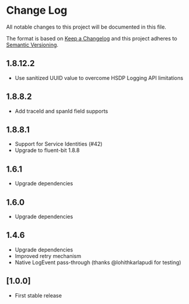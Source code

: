 # Change Log
All notable changes to this project will be documented in this file.

The format is based on [Keep a Changelog](http://keepachangelog.com/)
and this project adheres to [Semantic Versioning](http://semver.org/).

## 1.8.12.2

- Use sanitized UUID value to overcome HSDP Logging API limitations 

## 1.8.8.2

- Add traceId and spanId field supports

## 1.8.8.1

- Support for Service Identities (#42)
- Upgrade to fluent-bit 1.8.8

## 1.6.1

- Upgrade dependencies

## 1.6.0

- Upgrade dependencies

## 1.4.6

- Upgrade dependencies
- Improved retry mechanism
- Native LogEvent pass-through (thanks @lohithkarlapudi for testing)

## [1.0.0]

- First stable release
